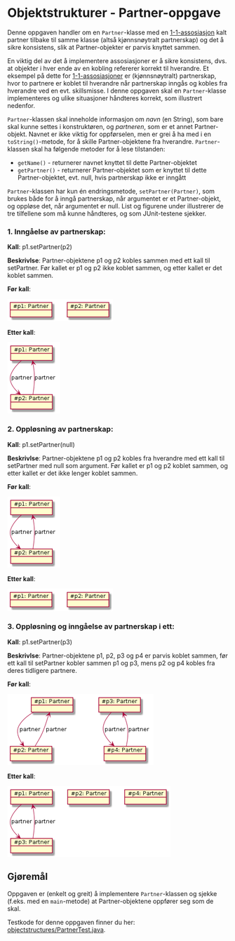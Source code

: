 # Objektstrukturer - Partner-oppgave

Denne oppgaven handler om en `Partner`-klasse med en [1-1-assosiasjon](https://www.ntnu.no/wiki/display/tdt4100/Koding+av+1-1-assosiasjoner)
kalt partner tilbake til samme klasse (altså kjønnsnøytralt partnerskap)
og det å sikre konsistens, slik at Partner-objekter er parvis knyttet sammen.

En viktig del av det å implementere assosiasjoner er å sikre konsistens, dvs. at objekter i hver ende av en kobling refererer korrekt til
hverandre. Et eksempel på dette for [1-1-assosiasjoner](https://www.ntnu.no/wiki/display/tdt4100/Koding+av+1-1-assosiasjoner) er
(kjønnsnøytralt) partnerskap, hvor to partnere er koblet til hverandre når partnerskap
inngås og kobles fra hverandre ved en evt. skillsmisse. I denne oppgaven skal en `Partner`-klasse implementeres og ulike situasjoner håndteres
korrekt, som illustrert nedenfor.

`Partner`-klassen skal inneholde informasjon om *navn* (en String), som bare skal kunne settes i konstruktøren, og *partneren*, som er et annet
Partner-objekt. Navnet er ikke viktig for oppførselen, men er grei å ha med i en `toString()`-metode, for å skille Partner-objektene fra
hverandre. `Partner`-klassen skal ha følgende metoder for å lese tilstanden:

* `getName()` - returnerer navnet knyttet til dette Partner-objektet
* `getPartner()` - returnerer Partner-objektet som er knyttet til dette Partner-objektet, evt. null, hvis partnerskap ikke er inngått

`Partner`-klassen har kun én endringsmetode, `setPartner(Partner)`, som brukes både for å inngå partnerskap, når argumentet er et Partner-objekt,
og oppløse det, når argumentet er null. List og figurene under illustrerer de tre tilfellene som må kunne håndteres, og som JUnit-testene sjekker.

### 1. Inngåelse av partnerskap:
**Kall**: p1.setPartner(p2)

**Beskrivlse**: Partner-objektene p1 og p2 kobles sammen med ett kall til setPartner. Før kallet er p1 og p2 ikke koblet sammen,
og etter kallet er det koblet sammen.

**Før kall**:

![](img/partner1.png)

**Etter kall**:

![](img/partner2.png)

### 2. Oppløsning av partnerskap:
**Kall**: p1.setPartner(null)

**Beskrivlse**: Partner-objektene p1 og p2 kobles fra hverandre med ett kall til setPartner med null som argument.
Før kallet er p1 og p2 koblet sammen, og etter kallet er det ikke lenger koblet sammen.

**Før kall**:

![](img/partner2.png)

**Etter kall**:

![](img/partner1.png)


### 3. Oppløsning og inngåelse av partnerskap i ett:
**Kall**: p1.setPartner(p3)

**Beskrivlse**: Partner-objektene p1, p2, p3 og p4 er parvis koblet sammen, før ett kall til setPartner kobler
sammen p1 og p3, mens p2 og p4 kobles fra deres tidligere partnere.

**Før kall**:

![](img/partner3.png)

**Etter kall**:

![](img/partner4.png)

## Gjøremål
Oppgaven er (enkelt og greit) å implementere `Partner`-klassen og sjekke (f.eks. med en `main`-metode) at Partner-objektene oppfører seg som de skal.

Testkode for denne oppgaven finner du her: [objectstructures/PartnerTest.java](../../src/test/java/objectstructures/PartnerTest.java).

